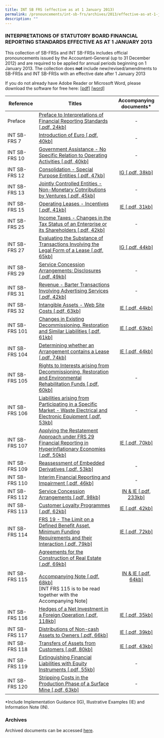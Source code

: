 ```yaml
---
title: INT SB FRS (effective as at 1 January 2013)
permalink: /pronouncements/int-sb-frs/archives/2013/effective-as-at-1-january-2013/
description: ""
---
```

### INTERPRETATIONS OF STATUTORY BOARD FINANCIAL REPORTING STANDARDS EFFECTIVE AS AT 1 JANUARY 2013

  

This collection of SB-FRSs and INT SB-FRSs includes official pronouncements issued by the Accountant-General (up to 31 December 2012) and are required to be applied for annual periods beginning on 1 January 2013. The collection does **not** include new/revised/amendments to SB-FRSs and INT SB-FRSs with an effective date after 1 January 2013

If you do not already have Adobe Reader or Microsoft Word, please download the software for free here: [\[pdf\]](http://www.adobe.com/products/acrobat/readstep2.html) [\[word\]](http://www.microsoft.com/downloads/details.aspx?FamilyID=95e24c87-8732-48d5-8689-ab826e7b8fdf&DisplayLang=en)

| Reference | Titles | Accompanying documents\* |
| --- | --- | :-: |
| Preface | [Preface to Interpretations of Financial Reporting Standards [.pdf, 24kb]](/files/Docs/Default%20Source/Int%20Sb%20Frs/Effective%20As%20At%201%20January%202013/int-sbfrs_preface.pdf) | - |
| INT SB-FRS 7 | [Introduction of Euro [.pdf, 40kb]](/files/Docs/Default%20Source/Int%20Sb%20Frs/Effective%20As%20At%201%20January%202013/int-sbfrs-7-(2013).pdf) | - |
| INT SB-FRS 10 | [Government Assistance - No Specific Relation to Operating Activities [.pdf, 40kb]](/files/Docs/Default%20Source/Int%20Sb%20Frs/Effective%20As%20At%201%20January%202013/int-sbfrs-10-(2013).pdf) | - |
| INT SB-FRS 12 | [Consolidation - Special Purpose Entities [.pdf, 47kb]](/files/Docs/Default%20Source/Int%20Sb%20Frs/Effective%20As%20At%201%20January%202013/int-sbfrs-12-(2013).pdf) | [IG [.pdf, 38kb]](/files/Docs/Default%20Source/Int%20Sb%20Frs/Effective%20As%20At%201%20January%202013/int-sbfrs-12-ig-(2013).pdf) |
| INT SB-FRS 13 | [Jointly Controlled Entities - Non-Monetary Cotnributions by Ventures [.pdf, 45kb]](/files/Docs/Default%20Source/Int%20Sb%20Frs/Effective%20As%20At%201%20January%202013/int-sbfrs-13-(2013).pdf) | - |
| INT SB-FRS 15 | [Operating Leases - Incentives [.pdf, 41kb]](/files/Docs/Default%20Source/Int%20Sb%20Frs/Effective%20As%20At%201%20January%202013/int-sbfrs-15-(2013).pdf) | [IE [.pdf, 31kb]](/files/Docs/Default%20Source/Int%20Sb%20Frs/Effective%20As%20At%201%20January%202013/int-sbfrs-15-ie-(2013).pdf) |
| INT SB-FRS 25 | [Income Taxes - Changes in the Tax Status of an Enterprise or its Shareholders [.pdf, 42kb]](/files/Docs/Default%20Source/Int%20Sb%20Frs/Effective%20As%20At%201%20January%202013/int-sbfrs-25-(2013).pdf) | - |
| INT SB-FRS 27 | [Evaluating the Substance of Transactions Involving the Legal Form of a Lease [.pdf, 65kb]](/files/Docs/Default%20Source/Int%20Sb%20Frs/Effective%20As%20At%201%20January%202013/int-sbfrs-27-(2013).pdf) | [IG [.pdf, 44kb]](/files/Docs/Default%20Source/Int%20Sb%20Frs/Effective%20As%20At%201%20January%202013/int-sbfrs-27-ig-(2013).pdf) |
| INT SB-FRS 29 | [Service Concession Arrangements: Disclosures [.pdf, 49kb]](/files/Docs/Default%20Source/Int%20Sb%20Frs/Effective%20As%20At%201%20January%202013/int-sbfrs-29-(2013).pdf) | - |
| INT SB-FRS 31 | [Revenue - Barter Transactions Involving Advertising Services [.pdf, 42kb]](/files/Docs/Default%20Source/Int%20Sb%20Frs/Effective%20As%20At%201%20January%202013/int-sbfrs-31-(2013).pdf) | - |
| INT SB-FRS 32 | [Intangible Assets - Web Site Costs [.pdf, 63kb]](/files/Docs/Default%20Source/Int%20Sb%20Frs/Effective%20As%20At%201%20January%202013/int-sbfrs-32-(2013).pdf) | [IE [.pdf, 44kb]](/files/Docs/Default%20Source/Int%20Sb%20Frs/Effective%20As%20At%201%20January%202013/int-sbfrs-32-ie-(2013).pdf) |
| INT SB-FRS 101 | [Changes in Existing Decommissioning, Restoration and Similar Liabilities [.pdf, 61kb]](/files/Docs/Default%20Source/Int%20Sb%20Frs/Effective%20As%20At%201%20January%202013/int-sbfrs-101-(2013).pdf) | [IE [.pdf, 63kb]](/files/Docs/Default%20Source/Int%20Sb%20Frs/Effective%20As%20At%201%20January%202013/int-sbfrs-101-ie-(2013).pdf) |
| INT SB-FRS 104 | [Determining whether an Arrangement contains a Lease [.pdf, 74kb]](/files/Docs/Default%20Source/Int%20Sb%20Frs/Effective%20As%20At%201%20January%202013/int-sbfrs-104-(2013).pdf) | [IE [.pdf, 44kb]](/files/Docs/Default%20Source/Int%20Sb%20Frs/Effective%20As%20At%201%20January%202013/int-sbfrs-104-ie-(2013).pdf) |
| INT SB-FRS 105 | [Rights to Interests arising from Decommissioning, Restoration and Environmental Rehabilitation Funds [.pdf, 60kb]](/files/Docs/Default%20Source/Int%20Sb%20Frs/Effective%20As%20At%201%20January%202013/int-sbfrs-105-(2013).pdf) | - |
| INT SB-FRS 106 | [Liabilities arising from Participating in a Specific Market - Waste Electrical and Electronic Equipment [.pdf, 53kb]](/files/Docs/Default%20Source/Int%20Sb%20Frs/Effective%20As%20At%201%20January%202013/int-sbfrs-106-(2013).pdf) | - |
| INT SB-FRS 107 | [Applying the Restatement Approach under FRS 29 Financial Reporting in Hyperinflationary Economies [.pdf, 50kb]](/files/Docs/Default%20Source/Int%20Sb%20Frs/Effective%20As%20At%201%20January%202013/int-sbfrs-107-(2013).pdf) | [IE [.pdf, 70kb]](/files/Docs/Default%20Source/Int%20Sb%20Frs/Effective%20As%20At%201%20January%202013/int-sbfrs-107-ie-(2013).pdf) |
| INT SB-FRS 109 | [Reassessment of Embedded Derivatives [.pdf, 53kb]](/files/Docs/Default%20Source/Int%20Sb%20Frs/Effective%20As%20At%201%20January%202013/int-sbfrs-109-(2013).pdf) | - |
| INT SB-FRS 110 | [Interim Financial Reporting and Impairment [.pdf, 46kb]](/files/Docs/Default%20Source/Int%20Sb%20Frs/Effective%20As%20At%201%20January%202013/int-sbfrs-110-(2013).pdf) | - |
| INT SB-FRS 112 | [Service Concession Arrangements [.pdf, 98kb]](/files/Docs/Default%20Source/Int%20Sb%20Frs/Effective%20As%20At%201%20January%202013/int-sbfrs-112-(2013).pdf) | [IN & IE [.pdf, 233kb]](/files/Docs/Default%20Source/Int%20Sb%20Frs/Effective%20As%20At%201%20January%202013/int-sbfrs-112-info-note-and-ie-(2013).pdf) |
| INT SB-FRS 113 | [Customer Loyalty Programmes [.pdf, 62kb]](/files/Docs/Default%20Source/Int%20Sb%20Frs/Effective%20As%20At%201%20January%202013/int-sbfrs-113-(2013).pdf) | [IE [.pdf, 42kb]](/files/Docs/Default%20Source/Int%20Sb%20Frs/Effective%20As%20At%201%20January%202013/int-sbfrs-113-ie-(2013).pdf) |
| INT SB-FRS 114 | [FRS 19 - The Limit on a Defined Benefit Asset, Minimum Funding Requirements and their Interaction [.pdf, 79kb]](/files/Docs/Default%20Source/Int%20Sb%20Frs/Effective%20As%20At%201%20January%202013/int-sbfrs-114-(2013).pdf) | [IE [.pdf, 72kb]](/files/Docs/Default%20Source/Int%20Sb%20Frs/Effective%20As%20At%201%20January%202013/int-sbfrs-114-ie-(2013).pdf) |
| INT SB-FRS 115 | [Agreements for the Construction of Real Estate [.pdf, 69kb]](/files/Docs/Default%20Source/Int%20Sb%20Frs/Effective%20As%20At%201%20January%202013/int-sbfrs-115-(2013).pdf) <br><br> [Accompanying Note [.pdf, 68kb]](/files/Docs/Default%20Source/Int%20Sb%20Frs/Effective%20As%20At%201%20January%202013/int-sbfrs-115-an-(2013).pdf)<br>\[INT FRS 115 is to be read together with the Accompanying Note\] | [IN & IE [.pdf, 64kb]](/files/Docs/Default%20Source/Int%20Sb%20Frs/Effective%20As%20At%201%20January%202013/int-sbfrs-115-info-note-and-ie-(2013).pdf) |
| INT SB-FRS 116 | [Hedges of a Net Investment in a Foreign Operation [.pdf, 118kb]](/files/Docs/Default%20Source/Int%20Sb%20Frs/Effective%20As%20At%201%20January%202013/int-sbfrs-116-(2013).pdf) | [IE [.pdf, 35kb]](/files/Docs/Default%20Source/Int%20Sb%20Frs/Effective%20As%20At%201%20January%202013/int-sbfrs-116-ie-(2013).pdf) |
| INT SB-FRS 117 | [Distributions of Non-cash Assets to Owners [.pdf, 66kb]](/files/Docs/Default%20Source/Int%20Sb%20Frs/Effective%20As%20At%201%20January%202013/int-sbfrs-117-(2013).pdf) | [IE [.pdf, 39kb]](/files/Docs/Default%20Source/Int%20Sb%20Frs/Effective%20As%20At%201%20January%202013/int-sbfrs-117-ie-(2013).pdf) |
| INT SB-FRS 118 | [Transfers of Assets from Customers [.pdf, 80kb]](/files/Docs/Default%20Source/Int%20Sb%20Frs/Effective%20As%20At%201%20January%202013/int-sbfrs-118-(2013).pdf) | [IE [.pdf, 43kb]](/files/Docs/Default%20Source/Int%20Sb%20Frs/Effective%20As%20At%201%20January%202013/int-sbfrs-118-ie-(2013).pdf) |
| INT SB-FRS 119 | [Extinguishing Financial Liabilities with Equity Instruments [.pdf, 55kb]](/files/Docs/Default%20Source/Int%20Sb%20Frs/Effective%20As%20At%201%20January%202013/int-sbfrs-119-(2013).pdf) | - |
| INT SB-FRS 120 | [Stripping Costs in the Production Phase of a Surface Mine [.pdf, 63kb]](/files/Docs/Default%20Source/Int%20Sb%20Frs/Effective%20As%20At%201%20January%202013/int-sbfrs-120-(2013).pdf) | - |

\*Include Implementation Guidance (IG), Illustrative Examples (IE) and Information Note (IN).

### Archives 


Archived documents can be accessed [here](/pronouncements/interpretations-of-sb-frs/archives/).